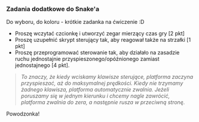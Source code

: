 ### Zadania dodatkowe do Snake'a
Do wyboru, do koloru - krótkie zadanka na ćwiczenie :D
- Proszę wczytać czcionkę i utworzyć zegar mierzący czas gry [2 pkt]
- Proszę uzupełnić skrypt sterujący tak, aby reagował także na strzałki [1 pkt]
- Proszę przeprogramować sterowanie tak, aby działało na zasadzie ruchu jednostajnie przyspieszonego/opóźnionego zamiast jednostajnego [4 pkt].
> *To znaczy, że kiedy wciskamy klawisze sterujące, platforma zaczyna przyspieszać, aż do maksymalnej prędkości. Kiedy nie trzymamy żadnego klawisza, platforma automatycznie zwalnia. Jeżeli poruszamy się w jednym kierunku i chcemy nagle zawrócić, platforma zwalnia do zera, a następnie rusza w przeciwną stronę.*

Powodzonka!